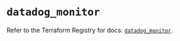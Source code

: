 # `datadog_monitor`

Refer to the Terraform Registry for docs: [`datadog_monitor`](https://registry.terraform.io/providers/datadog/datadog/3.61.0/docs/resources/monitor).
